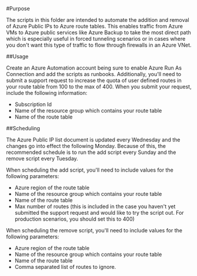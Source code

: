 #Purpose

The scripts in this folder are intended to automate the addition and removal of Azure Public IPs to Azure route tables. This enables traffic from Azure VMs to Azure public services like Azure Backup to take the most direct path which is especially useful in forced tunneling scenarios or in cases where you don't want this type of traffic to flow through firewalls in an Azure VNet.

##Usage

Create an Azure Automation account being sure to enable Azure Run As Connection and add the scripts as runbooks. Additionally, you'll need to submit a support request to increase the quota of user defined routes in your route table from 100 to the max of 400. When you submit your request, include the following information:

* Subscription Id
* Name of the resource group which contains your route table
* Name of the route table

##Scheduling

The Azure Public IP list document is updated every Wednesday and the changes go into effect the following Monday. Because of this, the recommended schedule is to run the add script every Sunday and the remove script every Tuesday.

When scheduling the add script, you'll need to include values for the following parameters:

* Azure region of the route table
* Name of the resource group which contains your route table
* Name of the route table
* Max number of routes (this is included in the case you haven't yet submitted the support request and would like to try the script out. For production scenarios, you should set this to 400)

When scheduling the remove script, you'll need to include values for the following parameters:

* Azure region of the route table
* Name of the resource group which contains your route table
* Name of the route table
* Comma separated list of routes to ignore.